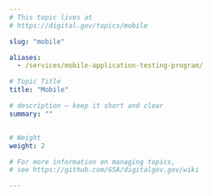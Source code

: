 ```yaml
---
# This topic lives at
# https://digital.gov/topics/mobile

slug: "mobile"

aliases:
  - /services/mobile-application-testing-program/

# Topic Title
title: "Mobile"

# description — keep it short and clear
summary: ""


# Weight
weight: 2

# For more information on managing topics,
# see https://github.com/GSA/digitalgov.gov/wiki

---
```

